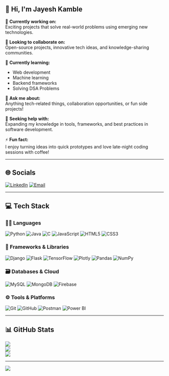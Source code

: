 ## 👋 Hi, I'm Jayesh Kamble

🔭 **Currently working on:** <br>
Exciting projects that solve real-world problems using emerging new technologies.

🤝 **Looking to collaborate on:** <br>
Open-source projects, innovative tech ideas, and knowledge-sharing communities.

🧠 **Currently learning:**  
- Web development  
- Machine learning  
- Backend frameworks
- Solving DSA Problems  


💬 **Ask me about:**  
Anything tech-related things, collaboration opportunities, or fun side projects!

🌱 **Seeking help with:**  
Expanding my knowledge in tools, frameworks, and best practices in software development.

⚡ **Fun fact:**  
I enjoy turning ideas into quick prototypes and love late-night coding sessions with  coffee!

---

## 🌐 Socials

[![LinkedIn](https://img.shields.io/badge/LinkedIn-%230077B5.svg?logo=linkedin&logoColor=white)](https://www.linkedin.com/in/jayesh-kamble-/) 
[![Email](https://img.shields.io/badge/Email-D14836?logo=gmail&logoColor=white)](mailto:jayeshavkamble@gmail.com)

---

## 💻 Tech Stack

### 👨‍💻 Languages
![Python](https://img.shields.io/badge/python-3670A0?style=for-the-badge&logo=python&logoColor=ffdd54) 
![Java](https://img.shields.io/badge/java-%23ED8B00.svg?style=for-the-badge&logo=openjdk&logoColor=white) 
![C](https://img.shields.io/badge/c-%2300599C.svg?style=for-the-badge&logo=c&logoColor=white) 
![JavaScript](https://img.shields.io/badge/javascript-%23323330.svg?style=for-the-badge&logo=javascript&logoColor=%23F7DF1E) 
![HTML5](https://img.shields.io/badge/html5-%23E34F26.svg?style=for-the-badge&logo=html5&logoColor=white) 
![CSS3](https://img.shields.io/badge/css3-%231572B6.svg?style=for-the-badge&logo=css3&logoColor=white)

### 🧰 Frameworks & Libraries
![Django](https://img.shields.io/badge/django-%23092E20.svg?style=for-the-badge&logo=django&logoColor=white) 
![Flask](https://img.shields.io/badge/flask-%23000.svg?style=for-the-badge&logo=flask&logoColor=white) 
![TensorFlow](https://img.shields.io/badge/TensorFlow-%23FF6F00.svg?style=for-the-badge&logo=TensorFlow&logoColor=white) 
![Plotly](https://img.shields.io/badge/Plotly-%233F4F75.svg?style=for-the-badge&logo=plotly&logoColor=white) 
![Pandas](https://img.shields.io/badge/pandas-%23150458.svg?style=for-the-badge&logo=pandas&logoColor=white) 
![NumPy](https://img.shields.io/badge/numpy-%23013243.svg?style=for-the-badge&logo=numpy&logoColor=white)

### 🗃️ Databases & Cloud
![MySQL](https://img.shields.io/badge/mysql-4479A1.svg?style=for-the-badge&logo=mysql&logoColor=white) 
![MongoDB](https://img.shields.io/badge/MongoDB-%234ea94b.svg?style=for-the-badge&logo=mongodb&logoColor=white) 
![Firebase](https://img.shields.io/badge/firebase-%23039BE5.svg?style=for-the-badge&logo=firebase)

### ⚙️ Tools & Platforms
![Git](https://img.shields.io/badge/git-%23F05033.svg?style=for-the-badge&logo=git&logoColor=white) 
![GitHub](https://img.shields.io/badge/github-%23121011.svg?style=for-the-badge&logo=github&logoColor=white) 
![Postman](https://img.shields.io/badge/Postman-FF6C37?style=for-the-badge&logo=postman&logoColor=white) 
![Power BI](https://img.shields.io/badge/power_bi-F2C811?style=for-the-badge&logo=powerbi&logoColor=black)

---

## 📊 GitHub Stats

![](https://github-readme-stats.vercel.app/api?username=Jayesh-Kamble&theme=dark&hide_border=false&include_all_commits=true&count_private=true)  
![](https://nirzak-streak-stats.vercel.app/?user=Jayesh-Kamble&theme=dark&hide_border=false)  
![](https://github-readme-stats.vercel.app/api/top-langs/?username=Jayesh-Kamble&theme=dark&hide_border=false&include_all_commits=true&count_private=true&layout=compact)

---

[![](https://visitcount.itsvg.in/api?id=Jayesh-Kamble&icon=0&color=0)](https://visitcount.itsvg.in)

<!-- Proudly created with GPRM ( https://gprm.itsvg.in ) -->
